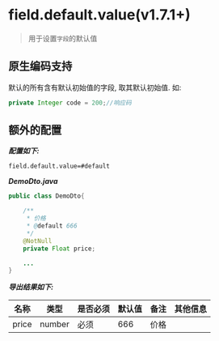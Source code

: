 # field.default.value(v1.7.1+)

> 用于设置`字段`的默认值 

## 原生编码支持

默认的所有含有默认初始值的字段, 取其默认初始值.
如:
```java
private Integer code = 200;//响应码
```

## 额外的配置

***配置如下:***

```properties
field.default.value=#default
```

***DemoDto.java***

```java
public class DemoDto{

    /**
     * 价格
     * @default 666
     */
    @NotNull
    private Float price;

    ...
}
```

***导出结果如下:***


| 名称 | 类型 | 是否必须 | 默认值 | 备注 | 其他信息 |
| --- | --- | --- | --- | --- | --- |
| price	| number | 必须 | 666 | 价格	| |